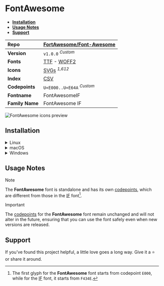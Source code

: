 # FontAwesome

- [**Installation**](#installation)
- [**Usage Notes**](#usage-notes)
- [**Support**](#support)

| Repo            | [FortAwesome/Font-Awesome](https://github.com/FortAwesome/Font-Awesome)                                                                                                               |
| :-------------- | :------------------------------------------------------------------------------------------------------------------------------------------------------------------------------------ |
| **Version**     | `v1.0.0` <sup>_Custom_</sup>                                                                                                                                                          |
| **Fonts**       | [TTF](https://raw.githubusercontent.com/iconicFonts/if/main/fonts/TTF/FontAwesome.ttf) - [WOFF2](https://raw.githubusercontent.com/iconicFonts/if/main/fonts/WOFF2/FontAwesome.woff2) |
| **Icons**       | [SVGs](https://github.com/iconicFonts/if/tree/main/packs/FontAwesome/svgs) <sup>_1,612_</sup>                                                                                         |
| **Index**       | [CSV](https://github.com/iconicFonts/if/blob/main/indices/FontAwesome.csv)                                                                                                            |
| **Codepoints**  | `U+E000..U+E64A` <sup>_Custom_</sup>                                                                                                                                                  |
| **Fontname**    | FontAwesomeIF                                                                                                                                                                         |
| **Family Name** | FontAwesome IF                                                                                                                                                                        |

<picture>
  <source media="(prefers-color-scheme: dark)" srcset="https://raw.githubusercontent.com/iconicFonts/if/main/imgs/FontAwesome_dark.png">
  <img alt="FontAwesome icons preview" src="https://raw.githubusercontent.com/iconicFonts/if/main/imgs/FontAwesome_light.png">
</picture>

## Installation

<details>

<summary>Linux</summary>

```sh
curl -o ~/.local/share/fonts/FontAwesome.ttf https://raw.githubusercontent.com/iconicFonts/if/main/fonts/TTF/FontAwesome.ttf
```

Refresh font cache:

```sh
fc-cache -f ~/.local/share/fonts
```

</details>

<details>

<summary>macOS</summary>

```sh
curl -o ~/Library/Fonts/FontAwesome.ttf https://raw.githubusercontent.com/iconicFonts/if/main/fonts/TTF/FontAwesome.ttf
```

</details>

<details>

<summary>Windows</summary>

```sh
curl -o C:\Windows\Fonts\FontAwesome.ttf https://raw.githubusercontent.com/iconicFonts/if/main/fonts/TTF/FontAwesome.ttf
```

</details>

## Usage Notes

> [!NOTE]
> The **FontAwesome** font is standalone and has its own [codepoints](https://github.com/iconicFonts/if/blob/main/indices/FontAwesome.csv), which are different from those in the [IF](https://github.com/iconicFonts/if/blob/main/indices/if.csv) font[^1].

> [!IMPORTANT]
> The [codepoints](https://github.com/iconicFonts/if/blob/main/indices/FontAwesome.csv) for the **FontAwesome** font remain unchanged and will not alter in the future, ensuring that you can use the font safely even when new versions are released.

## Support

If you've found this project helpful, a little love goes a long way. Give it a :star: or share it around.

[^1]: The first glyph for the **FontAwesome** font starts from codepoint `E000`, while for the [IF](https://github.com/iconicFonts/if/blob/main/indices/if.csv) font, it starts from `F434E`.
